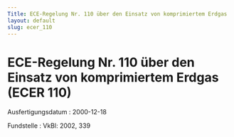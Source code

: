```yaml
---
Title: ECE-Regelung Nr. 110 über den Einsatz von komprimiertem Erdgas
layout: default
slug: ecer_110
---
```


# ECE-Regelung Nr. 110 über den Einsatz von komprimiertem Erdgas (ECER 110)

Ausfertigungsdatum
:   2000-12-18

Fundstelle
:   VkBl: 2002, 339

